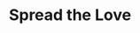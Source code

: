 ---
pid: RS62
title: Spread the Love
location_transcription: Every neighborhood
zipcode: '19130'
outside_phl: 
neighborhood: Art Museum,Francisville
age: '24'
age_range: 20-29
instagram: 
image_file_name: RS_62.jpg
proposal_transcription: LOVE statue
topic: Brotherly Love,Neighborhoods,Philadelphia,Love
topic_summary: 0, 0, 0, 0
type: Sculpture Statue
keywords_other: 
credit: 
image_labels: 
twitter: WeZBert
facebook: 
permalink: "/monuments/rs62/"
layout: item-page
---